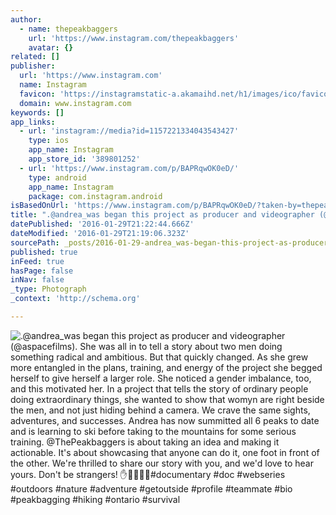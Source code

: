 ```yaml
---
author:
  - name: thepeakbaggers
    url: 'https://www.instagram.com/thepeakbaggers'
    avatar: {}
related: []
publisher:
  url: 'https://www.instagram.com'
  name: Instagram
  favicon: 'https://instagramstatic-a.akamaihd.net/h1/images/ico/favicon.ico/7cdab0872b15.ico'
  domain: www.instagram.com
keywords: []
app_links:
  - url: 'instagram://media?id=1157221334043543427'
    type: ios
    app_name: Instagram
    app_store_id: '389801252'
  - url: 'https://www.instagram.com/p/BAPRqwOK0eD/'
    type: android
    app_name: Instagram
    package: com.instagram.android
isBasedOnUrl: 'https://www.instagram.com/p/BAPRqwOK0eD/?taken-by=thepeakbaggers'
title: ".@andrea_was began this project as producer and videographer (@aspacefilms). She was all in to tell a story about two men doing something radical and ambitious. But that quickly changed. As she grew more entangled in the plans, training, and energy of the project she begged herself to give herself a larger role. She noticed a gender imbalance, too, and this motivated her. In a project that tells the story of ordinary people doing extraordinary things, she wanted to show that womyn are right beside the men, and not just hiding behind a camera. We crave the same sights, adventures, and successes. Andrea has now summitted all 6 peaks to date and is learning to ski before taking to the mountains for some serious training. @ThePeakbaggers is about taking an idea and making it actionable. It's about showcasing that anyone can do it, one foot in front of the other. We're thrilled to share our story with you, and we'd love to hear yours. Don't be strangers! ✋\uD83C\uDFFD\uD83C\uDF32\uD83D\uDC4C\uD83C\uDFFE#documentary #doc #webseries #outdoors #nature #adventure #getoutside #profile #teammate #bio #peakbagging #hiking #ontario #survival"
datePublished: '2016-01-29T21:22:44.666Z'
dateModified: '2016-01-29T21:19:06.323Z'
sourcePath: _posts/2016-01-29-andrea_was-began-this-project-as-producer-and-videographer.md
published: true
inFeed: true
hasPage: false
inNav: false
_type: Photograph
_context: 'http://schema.org'

---
```

![&period;&commat;andrea&lowbar;was began this project as producer and videographer &lpar;&commat;aspacefilms&rpar;&period; She was all in to tell a story about two men doing something radical and ambitious&period; But that quickly changed&period; As she grew more entangled in the plans&comma; training&comma; and energy of the project she begged herself to give herself a larger role&period; She noticed a gender imbalance&comma; too&comma; and this motivated her&period; In a project that tells the story of ordinary people doing extraordinary things&comma; she wanted to show that womyn are right beside the men&comma; and not just hiding behind a camera&period; We crave the same sights&comma; adventures&comma; and successes&period; Andrea has now summitted all 6 peaks to date and is learning to ski before taking to the mountains for some serious training&period; &commat;ThePeakbaggers is about taking an idea and making it actionable&period; It's about showcasing that anyone can do it&comma; one foot in front of the other&period; We're thrilled to share our story with you&comma; and we'd love to hear yours&period; Don't be strangers&excl; ✋&num;documentary &num;doc &num;webseries &num;outdoors &num;nature &num;adventure &num;getoutside &num;profile &num;teammate &num;bio &num;peakbagging &num;hiking &num;ontario &num;survival](https://scontent.cdninstagram.com/l/t51.2885-15/s640x640/sh0.08/e35/12519137_824553634321107_739110328_n.jpg)